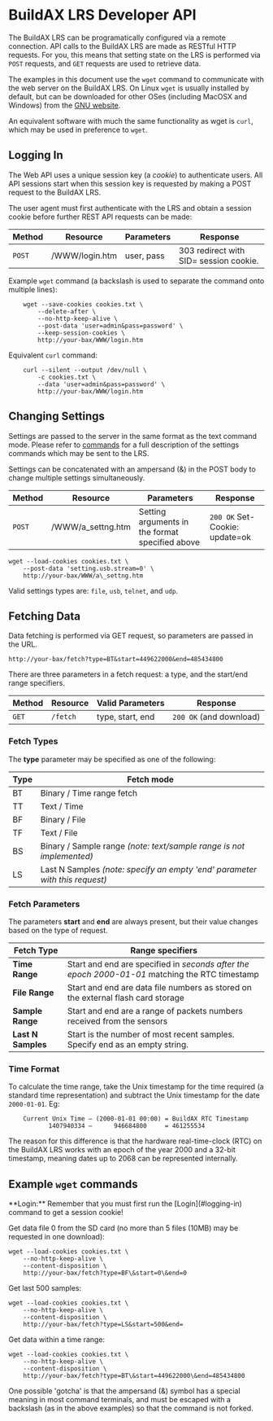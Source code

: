 
[//]: # (Developer API)

# BuildAX LRS Developer API

The BuildAX LRS can be programatically configured via a remote connection. API calls to the BuildAX LRS are made as RESTful HTTP requests. For you, 
this means that setting state on the LRS is performed via `POST` requests, 
and `GET` requests are used to retrieve data.

The examples in this document use the `wget` command to communicate with the 
web server on the BuildAX LRS. On Linux `wget` is usually installed by default,
but can be downloaded for other OSes (including MacOSX and Windows) from the 
[GNU website](https://www.gnu.org/software/wget/).

An equivalent software with much the same functionality as wget is `curl`, 
which may be used in preference to `wget`.


## Logging In

The Web API uses a unique session key (a _cookie_) to authenticate users. All 
API sessions start when this session key is requested by making a POST request
to the BuildAX LRS.

The user agent must first authenticate with the LRS and obtain a session
cookie before further REST API requests can be made:

Method | Resource       | Parameters | Response
------ | -------------- | ---------- | ----------
`POST` | /WWW/login.htm | user, pass | 303 redirect with SID= session cookie.


Example `wget` command (a backslash is used to separate the command onto 
multiple lines):

````
	wget --save-cookies cookies.txt \
		--delete-after \
		--no-http-keep-alive \
		--post-data 'user=admin&pass=password' \
		--keep-session-cookies \
		http://your-bax/WWW/login.htm
````

Equivalent `curl` command:

````
	curl --silent --output /dev/null \
        -c cookies.txt \
        --data 'user=admin&pass=password' \
        http://your-bax/WWW/login.htm
````

## Changing Settings

Settings are passed to the server in the same format as the text command mode.
Please refer to [commands](commands.md#settings) for a full description
of the settings commands which may be sent to the LRS. 

Settings can be concatenated with an ampersand (&) in the POST body to change 
multiple settings simultaneously. 


Method | Resource           | Parameters                                      | Response 
------ | ------------------ | ----------------------------------------------- | ----------
`POST` | /WWW/a\_settng.htm | Setting arguments in the format specified above | `200 OK` Set-Cookie: update=ok 


	wget --load-cookies cookies.txt \
		--post-data 'setting.usb.stream=0' \
		http://your-bax/WWW/a\_settng.htm

Valid settings types are: `file`, `usb`, `telnet`, and `udp`.


## Fetching Data

Data fetching is performed via GET request, so parameters are passed in the
URL.

	http://your-bax/fetch?type=BT&start=449622000&end=485434800

There are three parameters in a fetch request: a type, and the start/end range
specifiers.

Method | Resource | Valid Parameters | Response 
------ | -------- | ---------------- | ----------
`GET`  | `/fetch` | type, start, end | `200 OK` (and download) 


### Fetch Types

The **type** parameter may be specified as one of the following:

 Type | Fetch mode
 ---- | ------------
 BT   | Binary / Time range fetch
 TT   | Text / Time
 BF   | Binary / File
 TF   | Text / File
 BS   | Binary / Sample range _(note: text/sample range is not implemented)_
 LS   | Last N Samples _(note: specify an empty 'end' parameter with this request)_


### Fetch Parameters

The parameters **start** and **end** are always present, but their value
changes based on the type of request.

 Fetch Type        | Range specifiers
 ----------------- | ------------------
**Time Range**     | Start and end are specified in _seconds after the epoch 2000-01-01_ matching the RTC timestamp
**File Range**     | Start and end are data file numbers as stored on the external flash card storage
**Sample Range**   | Start and end are a range of packets numbers received from the sensors
**Last N Samples** | Start is the number of most recent samples. Specify end as an empty string.

### Time Format

To calculate the time range, take the Unix timestamp for the time required (a
standard time representation) and subtract the Unix timestamp for the date
`2000-01-01`. Eg:

````
	Current Unix Time – (2000-01-01 00:00) = BuildAX RTC Timestamp
	       1407940334 –      946684800     = 461255534
````

The reason for this difference is that the hardware real-time-clock (RTC) on
the BuildAX LRS works with an epoch of the year 2000 and a 32-bit timestamp,
meaning dates up to 2068 can be represented internally.

## Example `wget` commands

<span class="alert alert-info"> 
**Login:**
Remember that you must first run the [Login](#logging-in) command to get a
session cookie!
</span>

Get data file 0 from the SD card (no more than 5 files (10MB) may be requested in one download):

	wget --load-cookies cookies.txt \
		--no-http-keep-alive \
		--content-disposition \
		http://your-bax/fetch?type=BF\&start=0\&end=0

Get last 500 samples:

	wget --load-cookies cookies.txt \
		--no-http-keep-alive \
		--content-disposition \
		http://your-bax/fetch?type=LS&start=500&end=

Get data within a time range:

	wget --load-cookies cookies.txt \
		--no-http-keep-alive \
		--content-disposition \
		http://your-bax/fetch?type=BT\&start=449622000\&end=485434800


One possible 'gotcha' is that the ampersand (&) symbol has a special meaning
in most command terminals, and must be escaped with a backslash (as in the 
above examples) so that the command is not forked.

